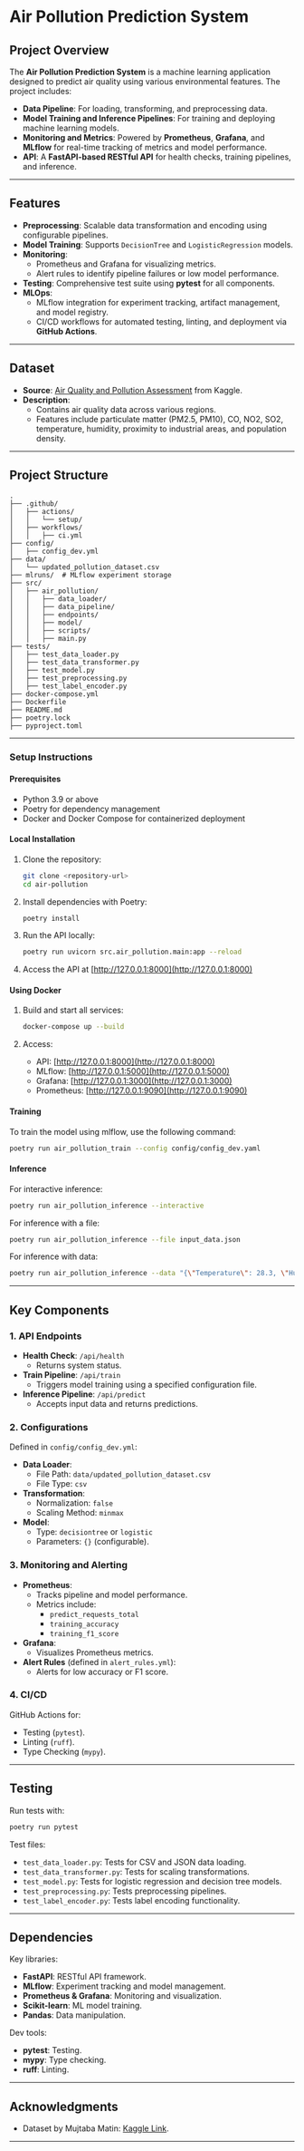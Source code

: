 # Air Pollution Prediction System

## Project Overview
The **Air Pollution Prediction System** is a machine learning application designed to predict air quality using various environmental features. The project includes:
- **Data Pipeline**: For loading, transforming, and preprocessing data.
- **Model Training and Inference Pipelines**: For training and deploying machine learning models.
- **Monitoring and Metrics**: Powered by **Prometheus**, **Grafana**, and **MLflow** for real-time tracking of metrics and model performance.
- **API**: A **FastAPI-based RESTful API** for health checks, training pipelines, and inference.

---

## Features
- **Preprocessing**: Scalable data transformation and encoding using configurable pipelines.
- **Model Training**: Supports `DecisionTree` and `LogisticRegression` models.
- **Monitoring**:
  - Prometheus and Grafana for visualizing metrics.
  - Alert rules to identify pipeline failures or low model performance.
- **Testing**: Comprehensive test suite using **pytest** for all components.
- **MLOps**:
  - MLflow integration for experiment tracking, artifact management, and model registry.
  - CI/CD workflows for automated testing, linting, and deployment via **GitHub Actions**.

---

## Dataset
- **Source**: [Air Quality and Pollution Assessment](https://www.kaggle.com/datasets/mujtabamatin/air-quality-and-pollution-assessment) from Kaggle.
- **Description**:
  - Contains air quality data across various regions.
  - Features include particulate matter (PM2.5, PM10), CO, NO2, SO2, temperature, humidity, proximity to industrial areas, and population density.

---

## Project Structure
```
.
├── .github/
│   ├── actions/
│   │   └── setup/
│   ├── workflows/
│   │   ├── ci.yml
├── config/
│   ├── config_dev.yml
├── data/
│   └── updated_pollution_dataset.csv
├── mlruns/  # MLflow experiment storage
├── src/
│   ├── air_pollution/
│   │   ├── data_loader/
│   │   ├── data_pipeline/
│   │   ├── endpoints/
│   │   ├── model/
│   │   ├── scripts/
│   │   ├── main.py
├── tests/
│   ├── test_data_loader.py
│   ├── test_data_transformer.py
│   ├── test_model.py
│   ├── test_preprocessing.py
│   ├── test_label_encoder.py
├── docker-compose.yml
├── Dockerfile
├── README.md
├── poetry.lock
├── pyproject.toml
```

---

### Setup Instructions

#### Prerequisites
- Python 3.9 or above
- Poetry for dependency management
- Docker and Docker Compose for containerized deployment

#### Local Installation

1. Clone the repository:
   ```bash
   git clone <repository-url>
   cd air-pollution
   ```

2. Install dependencies with Poetry:
   ```bash
   poetry install
   ```

3. Run the API locally:
   ```bash
   poetry run uvicorn src.air_pollution.main:app --reload
   ```

4. Access the API at [http://127.0.0.1:8000](http://127.0.0.1:8000)

#### Using Docker

1. Build and start all services:
   ```bash
   docker-compose up --build
   ```

2. Access:
   - API: [http://127.0.0.1:8000](http://127.0.0.1:8000)
   - MLflow: [http://127.0.0.1:5000](http://127.0.0.1:5000)
   - Grafana: [http://127.0.0.1:3000](http://127.0.0.1:3000)
   - Prometheus: [http://127.0.0.1:9090](http://127.0.0.1:9090)

#### Training

To train the model using mlflow, use the following command:
```bash
poetry run air_pollution_train --config config/config_dev.yaml
```

#### Inference

For interactive inference:
```bash
poetry run air_pollution_inference --interactive
```

For inference with a file:
```bash
poetry run air_pollution_inference --file input_data.json
```

For inference with data:
```bash
poetry run air_pollution_inference --data "{\"Temperature\": 28.3, \"Humidity\": 75.6, \"PM2.5\": 35.2, \"CO2\": 420, \"NO2\": 23.5}"
```
---

## Key Components

### 1. **API Endpoints**
- **Health Check**: `/api/health`
  - Returns system status.
- **Train Pipeline**: `/api/train`
  - Triggers model training using a specified configuration file.
- **Inference Pipeline**: `/api/predict`
  - Accepts input data and returns predictions.

### 2. **Configurations**
Defined in `config/config_dev.yml`:
- **Data Loader**:
  - File Path: `data/updated_pollution_dataset.csv`
  - File Type: `csv`
- **Transformation**:
  - Normalization: `false`
  - Scaling Method: `minmax`
- **Model**:
  - Type: `decisiontree` or `logistic`
  - Parameters: `{}` (configurable).

### 3. **Monitoring and Alerting**
- **Prometheus**:
  - Tracks pipeline and model performance.
  - Metrics include:
    - `predict_requests_total`
    - `training_accuracy`
    - `training_f1_score`
- **Grafana**:
  - Visualizes Prometheus metrics.
- **Alert Rules** (defined in `alert_rules.yml`):
  - Alerts for low accuracy or F1 score.

### 4. **CI/CD**
GitHub Actions for:
- Testing (`pytest`).
- Linting (`ruff`).
- Type Checking (`mypy`).

---

## Testing
Run tests with:
```bash
poetry run pytest
```
Test files:
- `test_data_loader.py`: Tests for CSV and JSON data loading.
- `test_data_transformer.py`: Tests for scaling transformations.
- `test_model.py`: Tests for logistic regression and decision tree models.
- `test_preprocessing.py`: Tests preprocessing pipelines.
- `test_label_encoder.py`: Tests label encoding functionality.

---

## Dependencies
Key libraries:
- **FastAPI**: RESTful API framework.
- **MLflow**: Experiment tracking and model management.
- **Prometheus & Grafana**: Monitoring and visualization.
- **Scikit-learn**: ML model training.
- **Pandas**: Data manipulation.

Dev tools:
- **pytest**: Testing.
- **mypy**: Type checking.
- **ruff**: Linting.

---

## Acknowledgments
- Dataset by Mujtaba Matin: [Kaggle Link](https://www.kaggle.com/datasets/mujtabamatin/air-quality-and-pollution-assessment).

---
